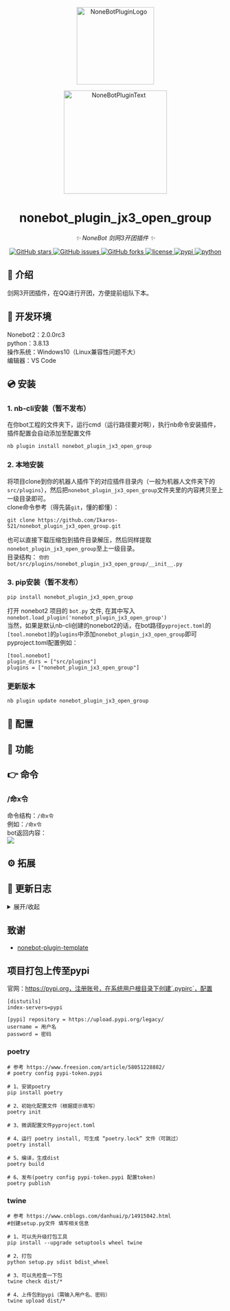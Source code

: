 <div align="center">
  <a href="https://v2.nonebot.dev/store"><img src="https://github.com/A-kirami/nonebot-plugin-template/blob/resources/nbp_logo.png" width="180" height="180" alt="NoneBotPluginLogo"></a>
  <br>
  <p><img src="https://github.com/A-kirami/nonebot-plugin-template/blob/resources/NoneBotPlugin.svg" width="240" alt="NoneBotPluginText"></p>
</div>

<div align="center">

# nonebot_plugin_jx3_open_group

_✨ NoneBot 剑网3开团插件 ✨_


<a href="https://github.com/Ikaros-521/nonebot_plugin_jx3_open_group/stargazers">
    <img alt="GitHub stars" src="https://img.shields.io/github/stars/Ikaros-521/nonebot_plugin_jx3_open_group?color=%09%2300BFFF&style=flat-square">
</a>
<a href="https://github.com/Ikaros-521/nonebot_plugin_jx3_open_group/issues">
    <img alt="GitHub issues" src="https://img.shields.io/github/issues/Ikaros-521/nonebot_plugin_jx3_open_group?color=Emerald%20green&style=flat-square">
</a>
<a href="https://github.com/Ikaros-521/nonebot_plugin_jx3_open_group/network">
    <img alt="GitHub forks" src="https://img.shields.io/github/forks/Ikaros-521/nonebot_plugin_jx3_open_group?color=%2300BFFF&style=flat-square">
</a>
<a href="./LICENSE">
    <img src="https://img.shields.io/github/license/Ikaros-521/nonebot_plugin_jx3_open_group.svg" alt="license">
</a>
<a href="https://pypi.python.org/pypi/nonebot_plugin_jx3_open_group">
    <img src="https://img.shields.io/pypi/v/nonebot_plugin_jx3_open_group.svg" alt="pypi">
</a>
<a href="https://www.python.org">
    <img src="https://img.shields.io/badge/python-3.8+-blue.svg" alt="python">
</a>

</div>

## 📖 介绍

剑网3开团插件，在QQ进行开团，方便提前组队下本。

## 🔧 开发环境
Nonebot2：2.0.0rc3  
python：3.8.13  
操作系统：Windows10（Linux兼容性问题不大）  
编辑器：VS Code  

## 💿 安装  

### 1. nb-cli安装（暂不发布）

在你bot工程的文件夹下，运行cmd（运行路径要对啊），执行nb命令安装插件，插件配置会自动添加至配置文件  
```
nb plugin install nonebot_plugin_jx3_open_group
```

### 2. 本地安装

将项目clone到你的机器人插件下的对应插件目录内（一般为机器人文件夹下的`src/plugins`），然后把`nonebot_plugin_jx3_open_group`文件夹里的内容拷贝至上一级目录即可。  
clone命令参考（得先装`git`，懂的都懂）：
```
git clone https://github.com/Ikaros-521/nonebot_plugin_jx3_open_group.git
``` 
也可以直接下载压缩包到插件目录解压，然后同样提取`nonebot_plugin_jx3_open_group`至上一级目录。  
目录结构： ```你的bot/src/plugins/nonebot_plugin_jx3_open_group/__init__.py```  


### 3. pip安装（暂不发布）
```
pip install nonebot_plugin_jx3_open_group
```  
打开 nonebot2 项目的 ```bot.py``` 文件, 在其中写入  
```nonebot.load_plugin('nonebot_plugin_jx3_open_group')```  
当然，如果是默认nb-cli创建的nonebot2的话，在bot路径```pyproject.toml```的```[tool.nonebot]```的```plugins```中添加```nonebot_plugin_jx3_open_group```即可  
pyproject.toml配置例如：  
``` 
[tool.nonebot]
plugin_dirs = ["src/plugins"]
plugins = ["nonebot_plugin_jx3_open_group"]
``` 

### 更新版本
```
nb plugin update nonebot_plugin_jx3_open_group
```

## 🔧 配置


## 🎉 功能
  

## 👉 命令

### /命x令
命令结构：```/命x令```  
例如：```/命x令```  
bot返回内容：  
![](docs/result.png)


## ⚙ 拓展
 

## 📝 更新日志

<details>
<summary>展开/收起</summary>

### 0.0.1

- 插件初次发布  

</details>

## 致谢
- [nonebot-plugin-template](https://github.com/A-kirami/nonebot-plugin-template)

## 项目打包上传至pypi

官网：https://pypi.org，注册账号，在系统用户根目录下创建`.pypirc`，配置  
``` 
[distutils] 
index-servers=pypi 
 
[pypi] repository = https://upload.pypi.org/legacy/ 
username = 用户名 
password = 密码
```

### poetry

```
# 参考 https://www.freesion.com/article/58051228882/
# poetry config pypi-token.pypi

# 1、安装poetry
pip install poetry

# 2、初始化配置文件（根据提示填写）
poetry init

# 3、微调配置文件pyproject.toml

# 4、运行 poetry install, 可生成 “poetry.lock” 文件（可跳过）
poetry install

# 5、编译，生成dist
poetry build

# 6、发布(poetry config pypi-token.pypi 配置token)
poetry publish

```

### twine

```
# 参考 https://www.cnblogs.com/danhuai/p/14915042.html
#创建setup.py文件 填写相关信息

# 1、可以先升级打包工具
pip install --upgrade setuptools wheel twine

# 2、打包
python setup.py sdist bdist_wheel

# 3、可以先检查一下包
twine check dist/*

# 4、上传包到pypi（需输入用户名、密码）
twine upload dist/*
```
